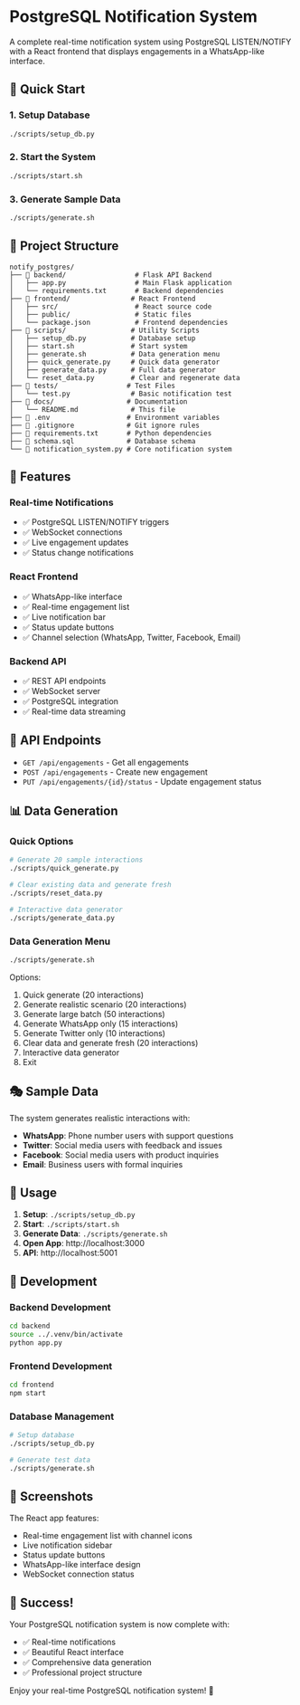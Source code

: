 # PostgreSQL Notification System

A complete real-time notification system using PostgreSQL LISTEN/NOTIFY with a React frontend that displays engagements in a WhatsApp-like interface.

## 🚀 Quick Start

### 1. Setup Database
```bash
./scripts/setup_db.py
```

### 2. Start the System
```bash
./scripts/start.sh
```

### 3. Generate Sample Data
```bash
./scripts/generate.sh
```

## 📁 Project Structure

```
notify_postgres/
├── 📁 backend/                 # Flask API Backend
│   ├── app.py                 # Main Flask application
│   └── requirements.txt       # Backend dependencies
├── 📁 frontend/               # React Frontend
│   ├── src/                   # React source code
│   ├── public/                # Static files
│   └── package.json           # Frontend dependencies
├── 📁 scripts/                # Utility Scripts
│   ├── setup_db.py           # Database setup
│   ├── start.sh              # Start system
│   ├── generate.sh           # Data generation menu
│   ├── quick_generate.py     # Quick data generator
│   ├── generate_data.py      # Full data generator
│   └── reset_data.py         # Clear and regenerate data
├── 📁 tests/                 # Test Files
│   └── test.py               # Basic notification test
├── 📁 docs/                  # Documentation
│   └── README.md             # This file
├── 📄 .env                   # Environment variables
├── 📄 .gitignore             # Git ignore rules
├── 📄 requirements.txt       # Python dependencies
├── 📄 schema.sql             # Database schema
└── 📄 notification_system.py # Core notification system
```

## 🎯 Features

### Real-time Notifications
- ✅ PostgreSQL LISTEN/NOTIFY triggers
- ✅ WebSocket connections
- ✅ Live engagement updates
- ✅ Status change notifications

### React Frontend
- ✅ WhatsApp-like interface
- ✅ Real-time engagement list
- ✅ Live notification bar
- ✅ Status update buttons
- ✅ Channel selection (WhatsApp, Twitter, Facebook, Email)

### Backend API
- ✅ REST API endpoints
- ✅ WebSocket server
- ✅ PostgreSQL integration
- ✅ Real-time data streaming

## 🔧 API Endpoints

- `GET /api/engagements` - Get all engagements
- `POST /api/engagements` - Create new engagement
- `PUT /api/engagements/{id}/status` - Update engagement status

## 📊 Data Generation

### Quick Options
```bash
# Generate 20 sample interactions
./scripts/quick_generate.py

# Clear existing data and generate fresh
./scripts/reset_data.py

# Interactive data generator
./scripts/generate_data.py
```

### Data Generation Menu
```bash
./scripts/generate.sh
```

Options:
1. Quick generate (20 interactions)
2. Generate realistic scenario (20 interactions)
3. Generate large batch (50 interactions)
4. Generate WhatsApp only (15 interactions)
5. Generate Twitter only (10 interactions)
6. Clear data and generate fresh (20 interactions)
7. Interactive data generator
8. Exit

## 🎭 Sample Data

The system generates realistic interactions with:
- **WhatsApp**: Phone number users with support questions
- **Twitter**: Social media users with feedback and issues
- **Facebook**: Social media users with product inquiries
- **Email**: Business users with formal inquiries

## 🚀 Usage

1. **Setup**: `./scripts/setup_db.py`
2. **Start**: `./scripts/start.sh`
3. **Generate Data**: `./scripts/generate.sh`
4. **Open App**: http://localhost:3000
5. **API**: http://localhost:5001

## 🔧 Development

### Backend Development
```bash
cd backend
source ../.venv/bin/activate
python app.py
```

### Frontend Development
```bash
cd frontend
npm start
```

### Database Management
```bash
# Setup database
./scripts/setup_db.py

# Generate test data
./scripts/generate.sh
```

## 📱 Screenshots

The React app features:
- Real-time engagement list with channel icons
- Live notification sidebar
- Status update buttons
- WhatsApp-like interface design
- WebSocket connection status

## 🎉 Success!

Your PostgreSQL notification system is now complete with:
- ✅ Real-time notifications
- ✅ Beautiful React interface
- ✅ Comprehensive data generation
- ✅ Professional project structure

Enjoy your real-time PostgreSQL notification system! 🚀
